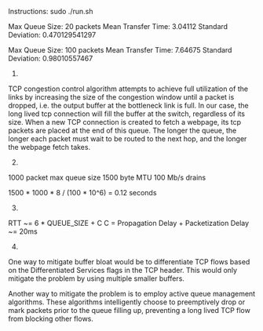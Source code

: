 Instructions:
sudo ./run.sh

Max Queue Size: 20 packets
Mean Transfer Time: 3.04112
Standard Deviation: 0.470129541297

Max Queue Size: 100 packets
Mean Transfer Time: 7.64675
Standard Deviation: 0.98010557467

1. 
TCP congestion control algorithm attempts to achieve full utilization of the links by 
increasing the size of the congestion window until a packet is dropped, i.e. the output 
buffer at the bottleneck link is full. In our case, the long lived tcp connection will 
fill the buffer at the switch, regardless of its size. When a new TCP connection is created
to fetch a webpage, its tcp packets are placed at the end of this queue. The longer the
queue, the longer each packet must wait to be routed to the next hop, and the longer the
webpage fetch takes.

2. 
1000 packet max queue size
1500 byte MTU
100 Mb/s drains

1500 * 1000 * 8 / (100 * 10^6) = 0.12 seconds

3.
RTT ~= 6 * QUEUE_SIZE + C
C = Propagation Delay + Packetization Delay ~= 20ms

4.
One way to mitigate buffer bloat would be to differentiate TCP flows based on the 
Differentiated Services flags in the TCP header. This would only mitigate the problem
by using multiple smaller buffers. 

Another way to mitigate the problem is to employ active queue management algorithms. 
These algorithms intelligently choose to preemptively drop or mark packets prior to the 
queue filling up, preventing a long lived TCP flow from blocking other flows.